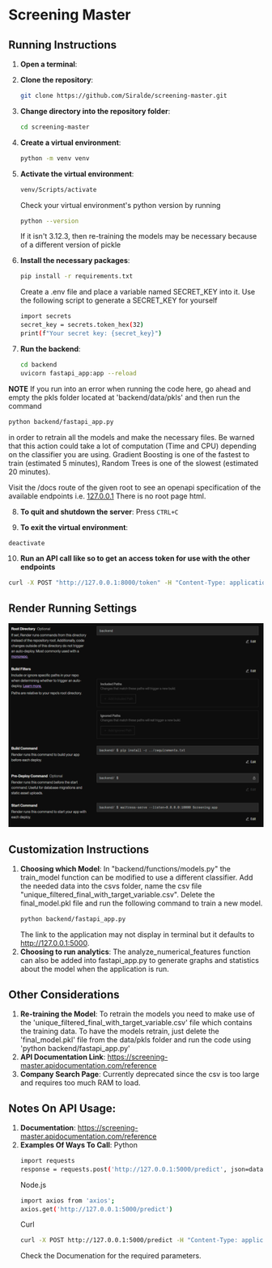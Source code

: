 # Screening Master

## Running Instructions

1. **Open a terminal**:

2. **Clone the repository**:

   ```sh
   git clone https://github.com/Siralde/screening-master.git
   ```

3. **Change directory into the repository folder**:

   ```sh
   cd screening-master
   ```

4. **Create a virtual environment**:

   ```sh
   python -m venv venv
   ```

5. **Activate the virtual environment**:

   ```sh
   venv/Scripts/activate
   ```

   Check your virtual environment's python version by running

   ```sh
   python --version
   ```

   If it isn't 3.12.3, then re-training the models may be necessary because of a different version of pickle

6. **Install the necessary packages**:

   ```sh
   pip install -r requirements.txt
   ```

   Create a .env file and place a variable named SECRET_KEY into it.
   Use the following script to generate a SECRET_KEY for yourself

   ```sh
   import secrets
   secret_key = secrets.token_hex(32)
   print(f"Your secret key: {secret_key}")
   ```

7. **Run the backend**:

   ```sh
   cd backend
   uvicorn fastapi_app:app --reload
   ```

**NOTE** If you run into an error when running the code here,
go ahead and empty the pkls folder located at 'backend/data/pkls'
and then run the command

```sh
python backend/fastapi_app.py
```

in order to retrain all the models and make the necessary files.
Be warned that this action could take a lot of computation (Time and CPU)
depending on the classifier you are using.
Gradient Boosting is one of the fastest to train (estimated 5 minutes),
Random Trees is one of the slowest (estimated 20 minutes).

Visit the /docs route of the given root to see an openapi specification of the available endpoints
i.e. [127.0.0.1](http://127.0.0.1:8000/docs)
There is no root page html.

8. **To quit and shutdown the server**:
   Press `CTRL+C`

9. **To exit the virtual environment**:

```sh
deactivate
```

10. **Run an API call like so to get an access token for use with the other endpoints**

```sh
curl -X POST "http://127.0.0.1:8000/token" -H "Content-Type: application/x-www-form-urlencoded" -d "username=johndoe&password=secret"
```

## Render Running Settings

![Render Running Instructions](Render.png)

## Customization Instructions

1. **Choosing which Model**:
   In "backend/functions/models.py" the train_model function can be modified to use a different classifier.
   Add the needed data into the csvs folder, name the csv file "unique_filtered_final_with_target_variable.csv".
   Delete the final_model.pkl file and run the following command to train a new model.
   ```sh
   python backend/fastapi_app.py
   ```
   The link to the application may not display in terminal but it defaults to http://127.0.0.1:5000.
2. **Choosing to run analytics**:
   The analyze_numerical_features function can also be added into fastapi_app.py to generate graphs and statistics about the model when the application is run.

## Other Considerations

1. **Re-training the Model**:
   To retrain the models you need to make use of the 'unique_filtered_final_with_target_variable.csv' file which contains the training data.
   To have the models retrain, just delete the 'final_model.pkl' file from the data/pkls folder and run the code using 'python backend/fastapi_app.py'
2. **API Documentation Link**:
   https://screening-master.apidocumentation.com/reference
3. **Company Search Page**:
   Currently deprecated since the csv is too large and requires too much RAM to load.

## Notes On API Usage:

1. **Documentation**:
   https://screening-master.apidocumentation.com/reference
2. **Examples Of Ways To Call**:
   Python
   ```sh
   import requests
   response = requests.post('http://127.0.0.1:5000/predict', json=data)
   ```
   Node.js
   ```sh
   import axios from 'axios';
   axios.get('http://127.0.0.1:5000/predict')
   ```
   Curl
   ```sh
   curl -X POST http://127.0.0.1:5000/predict -H "Content-Type: application/json" -d '{"key1":"value1", "key2":"value2"}'
   ```
   Check the Documenation for the required parameters.
